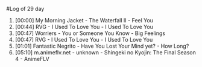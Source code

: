 #Log of 29 day

1. [00:00] My Morning Jacket - The Waterfall II - Feel You
1. [00:44] RVG - I Used To Love You - I Used To Love You
1. [00:47] Worriers - You or Someone You Know - Big Feelings
1. [00:47] RVG - I Used To Love You - I Used To Love You
1. [01:01] Fantastic Negrito - Have You Lost Your Mind yet? - How Long?
1. [05:10] m.animeflv.net - unknown - Shingeki no Kyojin: The Final Season 4 - AnimeFLV
